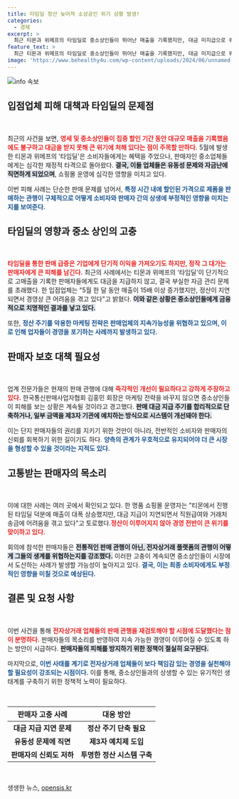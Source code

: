 ```yaml
---
title: 타임딜 정산 늦어져 소상공인 위기 상황 발생!
categories:
  - 경제
excerpt: >
  최근 티몬과 위메프의 타임딜로 중소상인들이 뛰어난 매출을 기록했지만, 대금 미지급으로 위기에 처했습니다. 판매자들은 긴급 대응을 촉구하며 불합리한 판매 관행 개선을 요구하고 있습니다. 이들의 목소리에 귀 기울여야 할 때입니다!
feature_text: >
  최근 티몬과 위메프의 타임딜로 중소상인들이 뛰어난 매출을 기록했지만, 대금 미지급으로 위기에 처했습니다. 판매자들은 긴급 대응을 촉구하며 불합리한 판매 관행 개선을 요구하고 있습니다. 이들의 목소리에 귀 기울여야 할 때입니다!
image: 'https://www.behealthy4u.com/wp-content/uploads/2024/06/unnamed-file.png'
---
```


<p><img src="https://www.behealthy4u.com/wp-content/uploads/2024/06/unnamed-file.png" alt="info 속보" /></p>

<h2 data-ke-size="size26">입점업체 피해 대책과 타임딜의 문제점</h2>

<p data-ke-size="size16">&nbsp;</p>

<p>최근의 사건을 보면, <b><span style="color: #ee2323;">영세 및 중소상인들이 집중 할인 기간 동안 대규모 매출을 기록했음에도 불구하고 대금을 받지 못해 큰 위기에 처해 있다는 점이 주목할 만하다.</span></b> 5월에 발생한 티몬과 위메프의 '타임딜'은 소비자들에게는 혜택을 주었으나, 판매자인 중소업체들에게는 심각한 재정적 타격으로 돌아왔다. <b><span style="background-color: #21538527;">결국, 이들 업체들은 유동성 문제와 자금난에 직면하게 되었으며</span></b>, 쇼핑몰 운영에 심각한 영향을 미치고 있다. </p>

<p>이번 피해 사례는 단순한 판매 문제를 넘어서, <b><span style="color: #1a5490;">특정 시간 내에 할인된 가격으로 제품을 판매하는 관행이 구체적으로 어떻게 소비자와 판매자 간의 상생에 부정적인 영향을 미치는지를 보여준다.</span></b> </p>

<h2 data-ke-size="size26">타임딜의 영향과 중소 상인의 고충</h2>

<p data-ke-size="size16">&nbsp;</p>

<p><b><span style="color: #ee2323;">타임딜을 통한 판매 급증은 기업에게 단기적 이익을 가져오기도 하지만, 정작 그 대가는 판매자에게 큰 피해를 남긴다.</span></b> 최근의 사례에서는 티몬과 위메프의 '타임딜'이 단기적으로 고매출을 기록한 판매자들에게도 대금을 지급하지 않고, 결국 부실한 자금 관리 문제를 초래했다. 한 입점업체는 "5월 한 달 동안 매출이 15배 이상 증가했지만, 정산이 지연되면서 경영상 큰 어려움을 겪고 있다"고 밝혔다. <b><span style="background-color: #21538527;">이와 같은 상황은 중소상인들에게 금융적으로 치명적인 결과를 낳고 있다.</span></b></p>

<p>또한, <b><span style="color: #1a5490;">정산 주기를 악용한 마케팅 전략은 판매업체의 지속가능성을 위협하고 있으며, 이로 인해 업자들이 경영을 포기하는 사례까지 발생하고 있다.</span></b> </p>

<h2 data-ke-size="size26">판매자 보호 대책 필요성</h2>

<p data-ke-size="size16">&nbsp;</p>

<p>업계 전문가들은 현재의 판매 관행에 대해 <b><span style="color: #ee2323;">즉각적인 개선이 필요하다고 강하게 주장하고 있다.</span></b> 한국통신판매사업자협회 김홍민 회장은 마케팅 전략을 바꾸지 않으면 중소상인들이 피해를 보는 상황은 계속될 것이라고 경고했다. <b><span style="background-color: #21538527;">판매 대금 지급 주기를 합리적으로 단축하거나, 일부 금액을 제3자 기관에 예치하는 방식으로 시스템이 개선돼야 한다.</span></b> </p>

<p>이는 단지 판매자들의 권리를 지키기 위한 것만이 아니라, 전반적인 소비자와 판매자의 신뢰를 회복하기 위한 길이기도 하다. <b><span style="color: #1a5490;">양측의 관계가 우호적으로 유지되어야 더 큰 시장을 형성할 수 있을 것이라는 지적도 있다.</span></b></p>

<h2 data-ke-size="size26">고통받는 판매자의 목소리</h2>

<p data-ke-size="size16">&nbsp;</p>

<p>이에 대한 사례는 여러 곳에서 확인되고 있다. 한 명품 쇼핑몰 운영자는 "티몬에서 진행된 타임딜 덕분에 매출이 대폭 상승했지만, 대금 지급이 지연되면서 직원급여와 거래처 송금에 어려움을 겪고 있다"고 토로했다.<b><span style="color: #ee2323;">정산이 이루어지지 않아 경영 전반이 큰 위기를 맞이하고 있다.</span></b> </p>

<p>회의에 참석한 판매자들은 <b><span style="background-color: #21538527;">전통적인 판매 관행이 아닌, 전자상거래 플랫폼의 관행이 어떻게 그들의 생계를 위협하는지를 강조했다.</span></b> 이러한 고충이 계속되면 중소상인들이 시장에서 도산하는 사례가 발생할 가능성이 높아지고 있다. <b><span style="color: #1a5490;">결국, 이는 최종 소비자에게도 부정적인 영향을 미칠 것으로 예상된다.</span></b></p>

<h2 data-ke-size="size26">결론 및 요청 사항</h2>

<p data-ke-size="size16">&nbsp;</p>

<p>이번 사건을 통해 <b><span style="color: #ee2323;">전자상거래 업체들의 판매 관행을 재검토해야 할 시점에 도달했다는 점이 분명하다.</span></b> 판매자들의 목소리를 반영하여 지속 가능한 경영이 이루어질 수 있도록 하는 방안이 시급하다. <b><span style="background-color: #21538527;">판매자들의 피해를 방지하기 위한 정책이 절실히 요구된다.</span></b> </p>

<p>마지막으로, <b><span style="color: #1a5490;">이번 사태를 계기로 전자상거래 업체들이 보다 책임감 있는 경영을 실천해야 할 필요성이 강조되는 시점이다.</span></b>  이를 통해, 중소상인들과의 상생할 수 있는 유기적인 생태계를 구축하기 위한 정책적 노력이 필요하다. </p>

<p data-ke-size="size16">&nbsp;</p>

<table style="width: 100%;">
    <thead>
        <tr>
            <th><b>판매자 고충 사례</b></th>
            <th><b>대응 방안</b></th>
        </tr>
    </thead>
    <tbody>
        <tr>
            <td style="text-align: center; height: 17px;"><b>대금 지급 지연 문제</b></td>
            <td style="text-align: center; height: 17px;"><b>정산 주기 단축 필요</b></td>
        </tr>
        <tr>
            <td style="text-align: center; height: 17px;"><b>유동성 문제에 직면</b></td>
            <td style="text-align: center; height: 17px;"><b>제3자 예치제 도입</b></td>
        </tr>
        <tr>
            <td style="text-align: center; height: 17px;"><b>판매자의 신뢰도 저하</b></td>
            <td style="text-align: center; height: 17px;"><b>투명한 정산 시스템 구축</b></td>
        </tr>
    </tbody>
</table>

<p data-ke-size="size16">&nbsp;</p>
생생한 뉴스, <a href="https://opensis.kr" rel="dofollow">opensis.kr</a>


